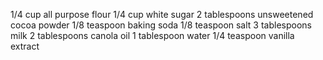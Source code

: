 1/4 cup all purpose flour
1/4 cup white sugar
2 tablespoons unsweetened cocoa powder
1/8 teaspoon baking soda
1/8 teaspoon salt
3 tablespoons milk
2 tablespoons canola oil
1 tablespoon water
1/4 teaspoon vanilla extract